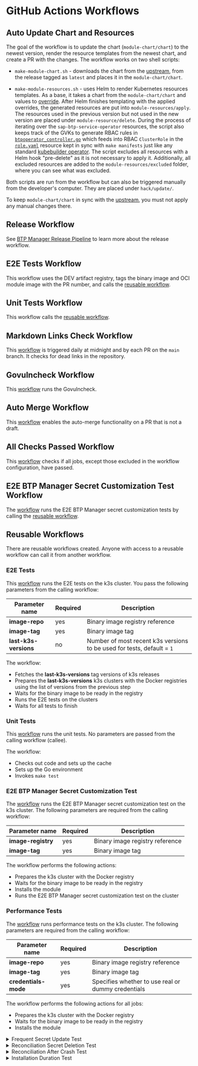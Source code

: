 # GitHub Actions Workflows

## Auto Update Chart and Resources

The goal of the workflow is to update the chart (`module-chart/chart`) to the newest version, render the resource templates from the newest chart, and create a PR with the changes. The workflow works on two shell scripts:

- `make-module-chart.sh` - downloads the chart from the [upstream](https://github.com/SAP/sap-btp-service-operator), from the release tagged as `latest` and places it in the `module-chart/chart`. 
	
- `make-module-resources.sh` - uses Helm to render Kubernetes resources templates. As a base, it takes a chart from the `module-chart/chart` and values to [override](../../module-chart/overrides.yaml). After Helm finishes templating with the applied overrides, the generated resources are put into `module-resources/apply`. The resources used in the previous version but not used in the new version are placed under `module-resource/delete`.
During the process of iterating over the `sap-btp-service-operator` resources, the script also keeps track of the GVKs to generate RBAC rules in [`btpoperator_controller.go`](https://github.com/kyma-project/btp-manager/blob/5a8420347c6a526f158fde7c41c3842eb54e2fda/controllers/btpoperator_controller.go#L135-L146) which feeds into RBAC `ClusterRole` in the [`role.yaml`](https://github.com/kyma-project/btp-manager/blob/5a8420347c6a526f158fde7c41c3842eb54e2fda/config/rbac/role.yaml#L1) resource
kept in sync with `make manifests` just like any standard [kubebuilder operator](https://book-v2.book.kubebuilder.io/reference/markers/rbac.html). The script excludes all resources with a Helm hook "pre-delete" as it is not necessary to apply it. Additionally, all excluded resources are added to the `module-resources/excluded` folder, where you can see what was excluded.
 
Both scripts are run from the workflow but can also be triggered manually from the developer's computer. They are placed under `hack/update/`.

To keep `module-chart/chart` in sync with the [upstream](https://github.com/SAP/sap-btp-service-operator), you must not apply any manual changes there.

## Release Workflow

See [BTP Manager Release Pipeline](03-10-release.md) to learn more about the release workflow.

## E2E Tests Workflow 

This workflow uses the DEV artifact registry, tags the binary image and OCI module image with the PR number, and calls the [reusable workflow](/.github/workflows/run-e2e-tests-reusable.yaml).

## Unit Tests Workflow

This workflow calls the [reusable workflow](/.github/workflows/run-unit-tests-reusable.yaml).

## Markdown Links Check Workflow

This [workflow](/.github/workflows/markdown-link-check.yaml) is triggered daily at midnight and by each PR on the `main` branch. It checks for dead links in the repository.

## Govulncheck Workflow

This [workflow](/.github/workflows/run-govulncheck.yaml) runs the Govulncheck.

## Auto Merge Workflow

This [workflow](/.github/workflows/auto-merge.yaml) enables the auto-merge functionality on a PR that is not a draft.

## All Checks Passed Workflow

This [workflow](/.github/workflows/pr-checks.yaml) checks if all jobs, except those excluded in the workflow configuration, have passed.

## E2E BTP Manager Secret Customization Test Workflow

The [workflow](/.github/workflows/run-e2e-sap-btp-manager-secret-customization-test.yaml) runs the E2E BTP Manager secret customization tests by calling the [reusable workflow](/.github/workflows/run-e2e-sap-btp-manager-secret-customization-test-reusable.yaml).

## Reusable Workflows

There are reusable workflows created. Anyone with access to a reusable workflow can call it from another workflow.

### E2E Tests

This [workflow](/.github/workflows/run-e2e-tests-reusable.yaml) runs the E2E tests on the k3s cluster. 
You pass the following parameters from the calling workflow:

| Parameter name        | Required | Description                                                            |
|-----------------------|----------|------------------------------------------------------------------------|
| **image-repo**        | yes      | Binary image registry reference                                        |
| **image-tag**         | yes      | Binary image tag                                                       |
| **last-k3s-versions** | no       | Number of most recent k3s versions to be used for tests, default = `1` |


The workflow:
- Fetches the **last-k3s-versions** tag versions of k3s releases 
- Prepares the **last-k3s-versions** k3s clusters with the Docker registries using the list of versions from the previous step
- Waits for the binary image to be ready in the registry
- Runs the E2E tests on the clusters
- Waits for all tests to finish


### Unit Tests

This [workflow](/.github/workflows/run-unit-tests-reusable.yaml) runs the unit tests.
No parameters are passed from the calling workflow (callee).

The workflow:
- Checks out code and sets up the cache
- Sets up the Go environment
- Invokes `make test`

### E2E BTP Manager Secret Customization Test

The [workflow](/.github/workflows/run-e2e-sap-btp-manager-secret-customization-test-reusable.yaml) runs the E2E BTP Manager secret customization test on the k3s cluster.
The following parameters are required from the calling workflow:

| Parameter name     | Required | Description                     |
|--------------------|----------|---------------------------------|
| **image-registry** | yes      | Binary image registry reference |
| **image-tag**      | yes      | Binary image tag                |

The workflow performs the following actions:
- Prepares the k3s cluster with the Docker registry
- Waits for the binary image to be ready in the registry
- Installs the module
- Runs the E2E BTP Manager secret customization test on the cluster

### Performance Tests

The [workflow](/.github/workflows/run-performance-tests-reusable.yaml) runs performance tests on the k3s cluster. The following parameters are required from the calling workflow:

| Parameter name       | Required | Description                     |
|----------------------|----------|---------------------------------|
| **image-repo**       | yes      | Binary image registry reference |
| **image-tag**        | yes      | Binary image tag                |
| **credentials-mode** | yes      | Specifies whether to use real or dummy credentials |

The workflow performs the following actions for all jobs:
- Prepares the k3s cluster with the Docker registry
- Waits for the binary image to be ready in the registry
- Installs the module

<details>
<summary>Frequent Secret Update Test</summary>

- **Purpose**: Evaluates the system's response time and reconciliation success rate when the `sap-btp-manager` Secret is updated frequently.
- **Steps**:
    - Patches the `sap-btp-manager` Secret in a loop to simulate frequent updates.
    - Fetches metrics from `btp-manager-controller-manager` to measure average reconciliation time, reconciliation errors, and other reconciliation statistics.
- **The test fails in the following conditions**:
    - Average reconciliation time exceeds the defined threshold.
    - Reconciliation errors are detected.

</details>

<details>
<summary>Reconciliation Secret Deletion Test</summary>

- **Purpose**: Measures the reconciliation performance of BTP Manager when the `sap-btp-manager` Secret is repeatedly deleted and reapplied.
- **Steps**:
    - Deletes and reapplies the `sap-btp-manager` Secret in a loop to simulate different BtpOperator statuses.
    - Fetches metrics from `btp-manager-controller-manager` to measure average and maximum reconciliation time, and counts the number of reconciliation errors.
- **The test fails in the following conditions**:
    - Average reconciliation time exceeds the defined threshold.
    - Reconciliation errors are detected.

</details>

<details>
<summary>Reconciliation After Crash Test</summary>

- **Purpose**: Tests the system's recovery and reconciliation performance after scaling down and scaling up the `btp-manager-controller-manager` deployment.
- **Steps**:
    - Scales down the `btp-manager-controller-manager` deployment to simulate a crash.
    - Deletes Secrets and ConfigMaps managed by BTP Manager to simulate missing resources.
    - Scales up the `btp-manager-controller-manager` deployment and waits for reconciliation.
    - Measures the time taken for reconciliation and verifies the recreation of managed resources.
- **The test fails in the following conditions**:
    - Reconciliation process does not complete within the expected time.
    - Managed resources are not recreated successfully.

</details>

<details>
<summary>Installation Duration Test</summary>

- **Purpose**: Measures the time taken to install and uninstall BTP Manager and BtpOperator, and the duration of certificate generation.
- **Steps**:
    - Installs BTP Manager and measures the installation duration.
    - Applies BtpOperator and measures the time taken to reach the `Ready` state.
    - Deletes and regenerates certificates to measure the duration of certificate regeneration.
    - Deletes BtpOperator and BTP Manager, measuring the time taken for each operation.
- **The test fails in the following conditions**:
    - Installation or uninstallation of BTP Manager or BtpOperator exceeds the expected duration.
    - Certificate regeneration process does not complete within the expected time.

</details>
